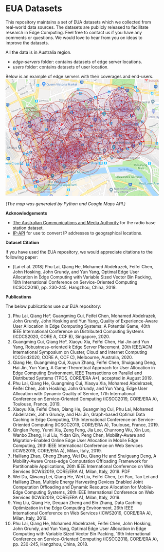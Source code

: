 # EUA Datasets

This repository maintains a set of EUA datasets which we collected from real-world data sources. The datasets are publicly released 
to facilitate research in Edge Computing. Feel free to contact us if you have any comments or questions. 
We would love to hear from you on ideas to improve the datasets.

All the data is in Australia region.

- _edge-servers_ folder: contains datasets of edge server locations.
- _users_ folder: contains datasets of user location.

Below is an example of edge servers with their coverages and end-users.
<img src="doc/assets/melbcbd-users-servers.png" width="600">

_(The map was generated by Python and Google Maps API.)_

**Acknowledgements**
- [The Australian Communications and Media Authority](https://www.acma.gov.au/Industry/Spectrum/Radiocomms-licensing/Register-of-radiocommunications-licences/radiocomms-licence-data) for the radio base station dataset.
- [IP-API](http://ip-api.com/) for use to convert IP addresses to geographical locations.

**Dataset Citation**

If you have used the EUA repository, we would appreciate citations to the following paper:

- [Lai et al. 2018] Phu Lai, Qiang He, Mohamed Abdelrazek, Feifei Chen, John Hosking, John Grundy, and Yun Yang, Optimal Edge User Allocation in Edge Computing with Variable Sized Vector Bin Packing, 16th International Conference on Service-Oriented Computing (ICSOC2018), pp. 230-245, Hangzhou, China, 2018.

**Publications**

The below publications use our EUA repository:
1. Phu Lai, Qiang He*, Guangming Cui, Feifei Chen, Mohamed Abdelrazek, John Grundy, John Hosking and Yun Yang, Quality of Experience-Aware User Allocation in Edge Computing Systems: A Potential Game, 40th IEEE International Conference on Distributed Computing Systems (ICDCS2020, CORE A, CCF B), Singapore, 2020. 
2. Guangming Cui, Qiang He*, Xiaoyu Xia, Feifei Chen, Hai Jin and Yun Yang, Robustness-oriented k Edge Server Placement, 20th IEEE/ACM International Symposium on Cluster, Cloud and Internet Computing (CCGrid2020, CORE A, CCF C), Melbourne, Australia, 2020.
3. Qiang He, Guangming Cui, Xuyun Zhang, Feifei Chen, Shuiguang Deng, Hai Jin, Yun Yang, A Game-Theoretical Approach for User Allocation in Edge Computing Environment, IEEE Transactions on Parallel and Distributed Systems (TPDS, CORE/ERA A*), accepted in August 2019.
4. Phu Lai, Qiang He, Guangming Cui, Xiaoyu Xia, Mohamed Abdelrazek, Feifei Chen, John Hosking, John Grundy, and Yun Yang, Edge User Allocation with Dynamic Quality of Service, 17th International Conference on Service-Oriented Computing (ICSOC2019, CORE/ERA A), Toulouse, France, 2019. 
5. Xiaoyu Xia, Feifei Chen, Qiang He, Guangming Cui, Phu Lai, Mohamed Abdelrazek, John Grundy, and Hai Jin, Graph-based Optimal Data Caching in Edge Computing, 17th International Conference on Service-Oriented Computing (ICSOC2019, CORE/ERA A), Toulouse, France, 2019.
6. Qinglan Peng, Yunni Xia, Zeng Feng, Jia Lee, Chunrong Wu, Xin Luo, Wanbo Zheng, Hui Liu, Yidan Qin, Peng Chen, Mobility-Aware and Migration-Enabled Online Edge User Allocation in Mobile Edge Computing, 26th IEEE International Conference on Web Services (ICWS2019, CORE/ERA A), Milan, Italy, 2019.
7. Hailiang Zhao, Cheng Zhang, Wei Du, Qiang He and Shuiguang Deng, A Mobility-Aware Cross-edge Computation Offloading Framework for Partitionable Applications, 26th IEEE International Conference on Web Services (ICWS2019, CORE/ERA A), Milan, Italy, 2019. PDF
8. Wei Du, Qiwang Lei, Qiang He, Wei Liu, Feifei Chen, Lei Pan, Tao Lei and Hailiang Zhao, Multiple Energy Harvesting Devices Enabled Joint Computation Offloading and Dynamic Resource Allocation for Mobile-Edge Computing Systems, 26th IEEE International Conference on Web Services (ICWS2019, CORE/ERA A), Milan, Italy, 2019.
9. Ying Liu, Qiang He, Dequan Zheng and Bin Zhang, Data Caching Optimization in the Edge Computing Environment, 26th IEEE International Conference on Web Services (ICWS2019, CORE/ERA A), Milan, Italy, 2019.
10. Phu Lai, Qiang He, Mohamed Abdelrazek, Feifei Chen, John Hosking, John Grundy, and Yun Yang, Optimal Edge User Allocation in Edge Computing with Variable Sized Vector Bin Packing, 16th International Conference on Service-Oriented Computing (ICSOC2018, CORE/ERA A), pp. 230-245, Hangzhou, China, 2018.
